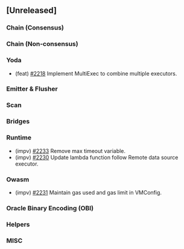 <!--
(feat): New feature
(impv): Improvement / Enhancement
(docs): Documentation
(bugs): Bug fixes
(chore): Chore/cleanup work
-->

## [Unreleased]

### Chain (Consensus)

### Chain (Non-consensus)

### Yoda

- (feat) [\#2218](https://github.com/bandprotocol/bandchain/pull/2218) Implement MultiExec to combine multiple executors.

### Emitter & Flusher

### Scan

### Bridges

### Runtime

- (impv) [\#2233](https://github.com/bandprotocol/bandchain/pull/2233) Remove max timeout variable.
- (impv) [\#2230](https://github.com/bandprotocol/bandchain/pull/2230) Update lambda function follow Remote data source executor.

### Owasm

- (impv) [\#2231](https://github.com/bandprotocol/bandchain/pull/2231) Maintain gas used and gas limit in VMConfig.

### Oracle Binary Encoding (OBI)

### Helpers

### MISC
